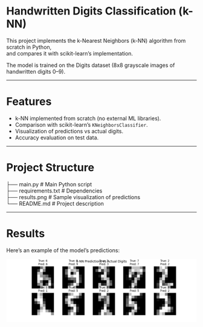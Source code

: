 # Handwritten Digits Classification (k-NN)

This project implements the k-Nearest Neighbors (k-NN) algorithm from scratch in Python,  
and compares it with scikit-learn’s implementation.  

The model is trained on the Digits dataset (8x8 grayscale images of handwritten digits 0–9).

---

# Features
- k-NN implemented from scratch (no external ML libraries).
- Comparison with scikit-learn’s `KNeighborsClassifier`.
- Visualization of predictions vs actual digits.
- Accuracy evaluation on test data.

---

# Project Structure
├── main.py          # Main Python script  
├── requirements.txt # Dependencies  
├── results.png      # Sample visualization of predictions  
└── README.md        # Project description  

---

# Results
Here’s an example of the model’s predictions:

![Results](results.png)
